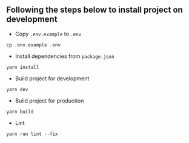 ## Following the steps below to install project on development
 - Copy `.env.example` to `.env`
```shell script
cp .env.example .env
```
 - Install dependencies from `package.json`
 ```shell script
yarn install
```
 - Build project for development
```shell script
yarn dev
```

 - Build project for production
```shell script
yarn build
```
 - Lint
```shell script
yarn run lint --fix
